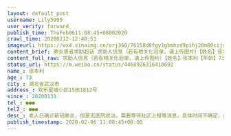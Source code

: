 ```yaml
---
layout: default_post
username: Lily5995
user_verify: forward
publish_time: ThuFeb0611:08:45+08002020
crawl_time: 20200212-12:40:51
imageurl: https://wx4.sinaimg.cn/orj360/76158d8fgy1gbmhzd9pihj20m80cijs8.jpg
content_brief: 肺炎患者求助超话 求助人信息（若有相关化验单，请上传图片）【姓名】张本利【年龄】73【所在城市】湖北省武汉市【所在小区、社区】欢乐星城小区15栋1812号【患病时间】20200131【联系方式】●●●【其他紧急联系人】●●●【病情描述】 老人已确诊新冠肺炎，但是无医院收治，需 ...全文
content_full_raw: 求助人信息（若有相关化验单，请上传图片）【姓名】张本利【年龄】73【所在城市】湖北省武汉市【所在小区、社区】欢乐星城小区15栋1812号【患病时间】20200131【联系方式】●●●【其他紧急联系人】●●●【病情描述】老人已确诊新冠肺炎，但是无医院收治，需要等待社区上报等消息，具体时间不确定，由儿子照顾在家自行隔离，现在老人持续发烧，腹泻，还伴有呼吸困难，全身乏力，情况已经很危险，如果继续这样得不到医院的救治，不仅是只能在家等死，还有可能把病传染给儿子，现在家人都非常着急，却又无能为力，希望能否得到医院的收治！
status_url: https://m.weibo.cn/status/4468926316418692
name_: 张本利
age_: 73
city_: 湖北省武汉市
address_: 欢乐星城小区15栋1812号
since_: 20200131
tel_: ●●●
tel2_: ●●●
desc_: 老人已确诊新冠肺炎，但是无医院收治，需要等待社区上报等消息，具体时间不确定，由儿子照顾在家自行隔离，现在老人持续发烧，腹泻，还伴有呼吸困难，全身乏力，情况已经很危险，如果继续这样得不到医院的救治，不仅是只能在家等死，还有可能把病传染给儿子，现在家人都非常着急，却又无能为力，希望能否得到医院的收治！
publish_timestamp: 2020-02-06 11:08:45+08:00
---
```


